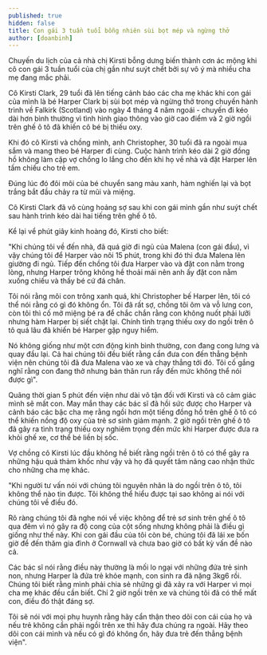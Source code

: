 ```yaml
---
published: true
hidden: false
title: Con gái 3 tuần tuổi bỗng nhiên sùi bọt mép và ngừng thở
author: [doanbinh] 
---
```



Chuyến du lịch của cả nhà chị Kirsti bỗng dưng biến thành cơn ác mộng khi cô con gái 3 tuần tuổi của chị gần như suýt chết bởi sự vô ý mà nhiều cha mẹ đang mắc phải.

Cô Kirsti Clark, 29 tuổi đã lên tiếng cảnh báo các cha mẹ khác khi con gái của mình là bé Harper Clark bị sùi bọt mép và ngừng thở trong chuyến hành trình về Falkirk (Scotland) vào ngày 4 tháng 4 năm ngoái - chuyến đi kéo dài hơn bình thường vì tình hình giao thông vào giờ cao điểm và 2 giờ ngồi trên ghế ô tô đã khiến cô bé bị thiếu oxy.

Khi đó cô Kirsti và chồng mình, anh Christopher, 30 tuổi đã ra ngoài mua sắm và mang theo bé Harper đi cùng. Cuộc hành trình kéo dài 2 giờ đồng hồ không làm cặp vợ chồng lo lắng cho đến khi họ về nhà và đặt Harper lên tấm chiếu cho trẻ em.

Đúng lúc đó đôi môi của bé chuyển sang màu xanh, hàm nghiến lại và bọt trắng bắt đầu chảy ra từ mũi và miệng. 

Cô Kirsti Clark đã vô cùng hoảng sợ sau khi con gái mình gần như suýt chết sau hành trình kéo dài hai tiếng trên ghế ô tô.

Kể lại vể phút giây kinh hoàng đó, Kirsti cho biết:

"Khi chúng tôi về đến nhà, đã quá giờ đi ngủ của Malena (con gái đầu), vì vậy chúng tôi để Harper vào nôi 15 phút, trong khi đó thì đưa Malena lên giường đi ngủ. Tiếp đến chồng tôi đưa Harper vào và đặt con nằm trong lòng, nhưng Harper trông không hề thoải mái nên anh ấy đặt con nằm xuống chiếu và thấy bé cứ đá chân.

Tôi nói rằng môi con trông xanh quá, khi Christopher bế Harper lên, tôi có thể nói rằng có gì đó không ổn. Tôi đã rất sợ, chồng tôi ôm và vỗ lưng con, còn tôi thì cố mở miệng bé ra để chắc chắn rằng con không nuốt phải lưỡi nhưng hàm Harper bị siết chặt lại.
Chính tình trạng thiếu oxy do ngồi trên ô tô quá lâu đã khiến bé Harper gặp nguy hiểm.

Nó không giống như một cơn động kinh bình thường, con đang cong lưng và quay đầu lại. Cả hai chúng tôi đều biết rằng cần đưa con đến thẳng bệnh viện nên chúng tôi đã đưa Malena vào xe và chạy thẳng tới đó. Tôi cố gắng nghĩ rằng con đang thở nhưng bản thân run rẩy đến mức không thể nói được gì".

Quãng thời gian 5 phút đến viện như dài vô tận đối với Kirsti và cô cảm giác mình sẽ mất con. May mắn thay các bác sĩ đã hồi sức được cho Harper và cảnh báo các bậc cha mẹ rằng ngồi hơn một tiếng đồng hồ trên ghế ô tô có thể khiến nồng độ oxy của trẻ sơ sinh giảm mạnh. 2 giờ ngồi trên ghế ô tô đã gây ra tình trạng thiếu oxy nghiêm trọng đến mức khi Harper được đưa ra khỏi ghế xe, cơ thể bé liền bị sốc.


Vợ chồng cô Kirsti lúc đầu không hề biết rằng ngồi trên ô tô có thể gây ra những hậu quả thảm khốc như vậy và họ đã quyết tâm nâng cao nhận thức cho những cha mẹ khác.

"Khi người tư vấn nói với chúng tôi nguyên nhân là do ngồi trên ô tô, tôi không thể nào tin được. Tôi không thể hiểu được tại sao không ai nói với chúng tôi về điều đó.

Rõ ràng chúng tôi đã nghe nói về việc không để trẻ sơ sinh trên ghế ô tô qua đêm vì nó gây ra độ cong của cột sống nhưng không phải là điều gì giống như thế này. Khi con gái đầu của tôi còn bé, chúng tôi đã lái xe bốn giờ để đến thăm gia đình ở Cornwall và chưa bao giờ có bất kỳ vấn đề nào cả.

Các bác sĩ nói rằng điều này thường là mối lo ngại với những đứa trẻ sinh non, nhưng Harper là đứa trẻ khỏe mạnh, con sinh ra đã nặng 3kg6 rồi. Chúng tôi biết rằng mình phải chia sẻ những gì đã xảy ra với Harper vì mọi cha mẹ khác đều cần biết. Chỉ 2 giờ ngồi trên xe và chúng tôi đã có thể mất con, điều đó thật đáng sợ.

Tôi sẽ nói với mọi phụ huynh rằng hãy cẩn thận theo dõi con cái của họ và nếu trẻ không cần phải ngồi trên xe thì hãy đưa chúng ra ngoài. Hãy theo dõi con cái mình và nếu có gì đó không ổn, hãy đưa trẻ đến thẳng bệnh viện".
